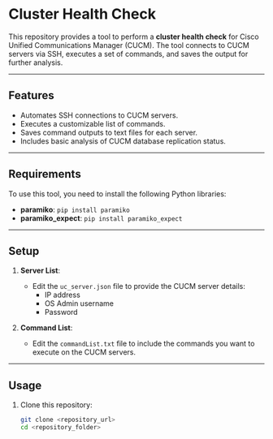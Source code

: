 # Cluster Health Check

This repository provides a tool to perform a **cluster health check** for Cisco Unified Communications Manager (CUCM). The tool connects to CUCM servers via SSH, executes a set of commands, and saves the output for further analysis.

---

## **Features**
- Automates SSH connections to CUCM servers.
- Executes a customizable list of commands.
- Saves command outputs to text files for each server.
- Includes basic analysis of CUCM database replication status.

---

## **Requirements**
To use this tool, you need to install the following Python libraries:
- **paramiko**: `pip install paramiko`
- **paramiko_expect**: `pip install paramiko_expect`

---

## **Setup**
1. **Server List**:
   - Edit the `uc_server.json` file to provide the CUCM server details:
     - IP address
     - OS Admin username
     - Password

2. **Command List**:
   - Edit the `commandList.txt` file to include the commands you want to execute on the CUCM servers.

---

## **Usage**
1. Clone this repository:
   ```bash
   git clone <repository_url>
   cd <repository_folder>
